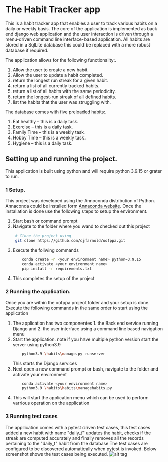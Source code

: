 # The Habit Tracker app

This is a habit tracker app that enables a user to track various habits on a daily or weekly basis. The core of the application is implemented as back end django web application and the user interaction is driven through a menu-driven command line interface-based application. All habits are stored in a SqlLite database this could be replaced with a more robust database if required.

The application allows for the following functionality:.

1. Allow the user to create a new habit.
2. Allow the user to update a habit completed.
3. return the longest run streak for a given habit.
4. return a list of all currently tracked habits.
5. return a list of all habits with the same periodicity.
6. return the longest-run streak of all defined habits.
7. list the habits that the user was struggling with.

The database comes with five preloaded habits:.

1. Eat healthy – this is a daily task.
2. Exercise – this is a daily task.
3. Family Time – this is a weekly task.
4. Hobby Time – this is a weekly task.
5. Hygiene – this is a daily task.


## Setting up and running the project.

This application is built using python and will require python 3.9.15 or grater to run.

### 1 Setup.

This project was developed using the Annoconda distribution of Python. Annaconda could be installed form [Annaconda website](https://www.anaconda.com). Once the installation is done use the following steps to setup the environment.
1. Start bash or command prompt
2. Navigate to the folder where you wand to checked out this project
    ```sh
     # Clone the project using 
     git clone https://github.com/cjfarnold/oofppa.git
    ```
3. Execute the follwing commands
    ```sh
        conda create -n <your environment name> python=3.9.15
        conda activate <your environment name>
        pip install -r requirements.txt
    ```
4. This completes the setup of the project

### 2 Running the application.
Once you are within the oofppa project folder and your setup is done. Execute the following commands in the same order to start using the application
1. The application has two componentes 1. the Back end service running Django and 2. the user interface using a command line based navigation menu
2. Start the application. note if you have multiple python version start the server using python3.9
    ```sh
        python3.9 \habits\manage.py runserver
    ```
    This starts the Django services
3. Next open a new command prompt or bash, navigate to the folder and activate your environment
    ```sh
        conda activate <your environment name>
        python3.9 \habits\habits\managehabits.py
    ```
4. This will start the application menu which can be used to perform varrious operation on the application 

### 3 Running test cases

The appllication comes with a pytest driven test cases, this test cases added a new habit with name "daily_t" updates the habit, checks if the streak are computed accurately and finally removes all the records pertaining to the "daily_t" habit from the database
The test cases are configured to be discovered automatically when pytest is invoked. Below screenshot shows the test cases being executed. 
![alt tag](https://github.com/cjfarnold/oofppa/tree/main/habits/images/pytest.png "Screen shot of the test cases being run") 
